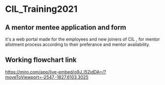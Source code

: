 # CIL_Training2021
## A mentor mentee application and form 
it's a web portal made for the employees and new joiners of CIL , for mentor allotment process according to their preferance and mentor availability.
## Working flowchart link
https://miro.com/app/live-embed/o9J_l52idDA=/?moveToViewport=-2547,-1827,6103,3025

